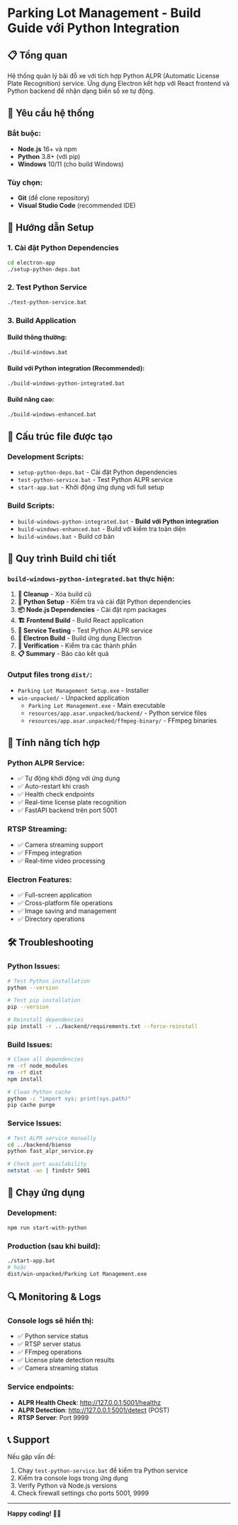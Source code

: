 # Parking Lot Management - Build Guide với Python Integration

## 📋 Tổng quan

Hệ thống quản lý bãi đỗ xe với tích hợp Python ALPR (Automatic License Plate Recognition) service. Ứng dụng Electron kết hợp với React frontend và Python backend để nhận dạng biển số xe tự động.

## 🔧 Yêu cầu hệ thống

### Bắt buộc:
- **Node.js** 16+ và npm
- **Python** 3.8+ (với pip)
- **Windows** 10/11 (cho build Windows)

### Tùy chọn:
- **Git** (để clone repository)
- **Visual Studio Code** (recommended IDE)

## 🚀 Hướng dẫn Setup

### 1. Cài đặt Python Dependencies

```bash
cd electron-app
./setup-python-deps.bat
```

### 2. Test Python Service

```bash
./test-python-service.bat
```

### 3. Build Application

#### Build thông thường:
```bash
./build-windows.bat
```

#### Build với Python integration (Recommended):
```bash
./build-windows-python-integrated.bat
```

#### Build nâng cao:
```bash
./build-windows-enhanced.bat
```

## 📁 Cấu trúc file được tạo

### Development Scripts:
- `setup-python-deps.bat` - Cài đặt Python dependencies
- `test-python-service.bat` - Test Python ALPR service
- `start-app.bat` - Khởi động ứng dụng với full setup

### Build Scripts:
- `build-windows-python-integrated.bat` - **Build với Python integration**
- `build-windows-enhanced.bat` - Build với kiểm tra toàn diện
- `build-windows.bat` - Build cơ bản

## 🔄 Quy trình Build chi tiết

### `build-windows-python-integrated.bat` thực hiện:

1. **🧹 Cleanup** - Xóa build cũ
2. **🐍 Python Setup** - Kiểm tra và cài đặt Python dependencies
3. **📦 Node.js Dependencies** - Cài đặt npm packages
4. **🏗️ Frontend Build** - Build React application
5. **🧪 Service Testing** - Test Python ALPR service
6. **📱 Electron Build** - Build ứng dụng Electron
7. **🔧 Verification** - Kiểm tra các thành phần
8. **📋 Summary** - Báo cáo kết quả

### Output files trong `dist/`:
- `Parking Lot Management Setup.exe` - Installer
- `win-unpacked/` - Unpacked application
  - `Parking Lot Management.exe` - Main executable
  - `resources/app.asar.unpacked/backend/` - Python service files
  - `resources/app.asar.unpacked/ffmpeg-binary/` - FFmpeg binaries

## 🎯 Tính năng tích hợp

### Python ALPR Service:
- ✅ Tự động khởi động với ứng dụng
- ✅ Auto-restart khi crash
- ✅ Health check endpoints
- ✅ Real-time license plate recognition
- ✅ FastAPI backend trên port 5001

### RTSP Streaming:
- ✅ Camera streaming support
- ✅ FFmpeg integration
- ✅ Real-time video processing

### Electron Features:
- ✅ Full-screen application
- ✅ Cross-platform file operations
- ✅ Image saving and management
- ✅ Directory operations

## 🛠️ Troubleshooting

### Python Issues:
```bash
# Test Python installation
python --version

# Test pip installation
pip --version

# Reinstall dependencies
pip install -r ../backend/requirements.txt --force-reinstall
```

### Build Issues:
```bash
# Clean all dependencies
rm -rf node_modules
rm -rf dist
npm install

# Clean Python cache
python -c "import sys; print(sys.path)"
pip cache purge
```

### Service Issues:
```bash
# Test ALPR service manually
cd ../backend/bienso
python fast_alpr_service.py

# Check port availability
netstat -an | findstr 5001
```

## 📱 Chạy ứng dụng

### Development:
```bash
npm run start-with-python
```

### Production (sau khi build):
```bash
./start-app.bat
# hoặc
dist/win-unpacked/Parking Lot Management.exe
```

## 🔍 Monitoring & Logs

### Console logs sẽ hiển thị:
- ✅ Python service status
- ✅ RTSP server status  
- ✅ FFmpeg operations
- ✅ License plate detection results
- ✅ Camera streaming status

### Service endpoints:
- **ALPR Health Check**: http://127.0.0.1:5001/healthz
- **ALPR Detection**: http://127.0.0.1:5001/detect (POST)
- **RTSP Server**: Port 9999

## 📞 Support

Nếu gặp vấn đề:
1. Chạy `test-python-service.bat` để kiểm tra Python service
2. Kiểm tra console logs trong ứng dụng
3. Verify Python và Node.js versions
4. Check firewall settings cho ports 5001, 9999

---

**Happy coding! 🚗💨**

